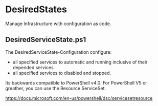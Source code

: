 # DesiredStates
Manage Infrastructure with configuration as code.  

## DesiredServiceState.ps1  
The DesiredServiceState-Configuration configure:  
- all specified services to automatic and running inclusive of their depended services  
- all specified services to disabled and stopped.   

Its backwards compatible to PowerShell v4.0. For PowerShell V5 or greather, you can use the Resource ServiceSet.

https://docs.microsoft.com/en-us/powershell/dsc/servicesetresource
